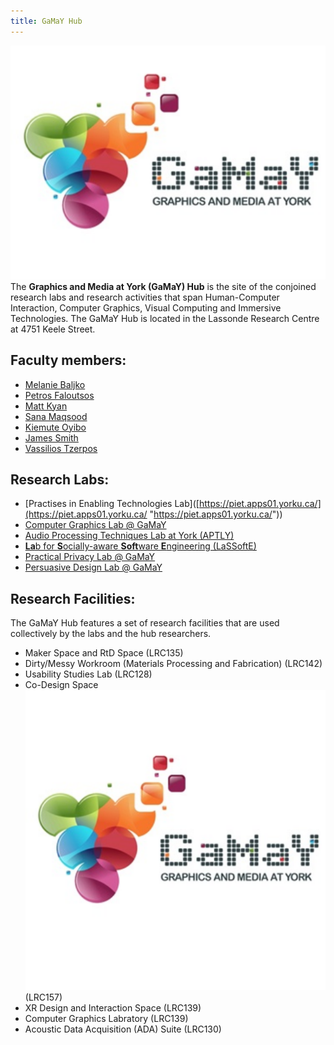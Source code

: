 ```yaml
---
title: GaMaY Hub
---
```

![](assets/GaMaY_512x380.png)
The **Graphics and Media at York (GaMaY) Hub** is the site of the conjoined research labs and research activities that span Human-Computer Interaction, Computer Graphics, Visual Computing and Immersive Technologies.
The GaMaY Hub is located in the Lassonde Research Centre at 4751 Keele Street.
## Faculty members:
- [Melanie Baljko](https://lassonde.yorku.ca/users/mb)
- [Petros Faloutsos](https://lassonde.yorku.ca/users/pfal)
- [Matt Kyan](https://lassonde.yorku.ca/users/mkyan)
- [Sana Maqsood](https://lassonde.yorku.ca/users/smaqsood)
- [Kiemute Oyibo](https://lassonde.yorku.ca/users/koyibo/)
- [James Smith](https://lassonde.yorku.ca/users/drsmith/)
- [Vassilios Tzerpos](https://lassonde.yorku.ca/users/bil/)
## Research Labs:
- [Practises in Enabling Technologies Lab]([https://piet.apps01.yorku.ca/](https://piet.apps01.yorku.ca/ "https://piet.apps01.yorku.ca/"))
- [Computer Graphics Lab @ GaMaY](https://lassonde.yorku.ca/users/pfal)
- [Audio Processing Techniques Lab at York (APTLY)](https://bil.eecs.yorku.ca/aptly-lab/)
- [**La**b for **S**ocially-aware **Soft**ware **E**ngineering (LaSSoftE)](https://bil.eecs.yorku.ca/lassofte/)
- [Practical Privacy Lab @ GaMaY](https://lassonde.yorku.ca/users/smaqsood)
- [Persuasive Design Lab @ GaMaY](https://lassonde.yorku.ca/users/koyibo)

## Research Facilities:
The GaMaY Hub features a set of research facilities that are used collectively by the labs and the hub researchers.
- Maker Space and RtD Space (LRC135)
- Dirty/Messy Workroom (Materials Processing and Fabrication) (LRC142)
- Usability Studies Lab (LRC128)
- Co-Design Space![](assets/GaMaY_512x512.png) (LRC157)
- XR Design and Interaction Space (LRC139)
- Computer Graphics Labratory (LRC139)
- Acoustic Data Acquisition (ADA) Suite (LRC130) 